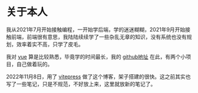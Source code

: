 # 关于本人

我从2021年7月开始接触编程，一开始学后端，学的迷迷糊糊，2021年9月开始接触前端，前端很有意思，我陆陆续续学了一些杂乱无章的知识，没有系统也没有规划，效率着实不高，只学了皮毛。

我对 [vue](https://vuejs.org) 算是比较熟悉，毕竟学的时间最长，我的 [github地址](https://github.com/VictorGol) 在此，有两个小项目，自己做着玩的。

2022年11月8日，用了 [vitepress](https://vitepress.vuejs.org) 做了这个博客，架子搭建的很快。这之前其实也写了一些笔记，只是不规范，不好放上来，这里就放新的笔记了。
